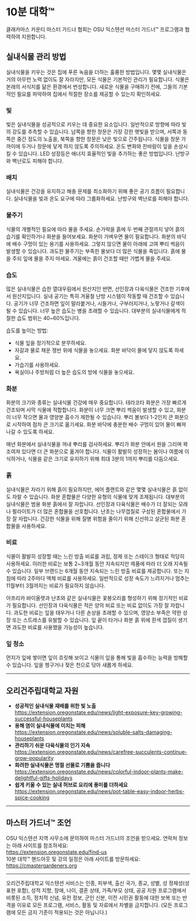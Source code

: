 # 10분 대학™

클래카마스 카운티 마스터 가드너 협회는 OSU 익스텐션 마스터 가드너™ 프로그램과 협력하여 지원합니다.

## 실내식물 관리 방법  
실내식물을 키우는 것은 집에 푸른 녹음을 더하는 훌륭한 방법입니다. 몇몇 실내식물은 거의 아무런 노력 없이도 잘 자라지만, 모든 식물은 기본적인 관리가 필요합니다. 식물은 본래의 서식지를 닮은 환경에서 번성합니다. 새로운 식물을 구매하기 전에, 그들의 기본적인 필요를 파악하여 집에서 적절한 장소를 제공할 수 있는지 확인하세요.

### 빛  
빛은 실내식물을 성공적으로 키우는 데 중요한 요소입니다. 일반적으로 방향에 따라 빛의 강도를 추측할 수 있습니다. 남쪽을 향한 창문은 가장 강한 햇빛을 받으며, 서쪽과 동쪽은 중간 정도의 노출을, 북쪽을 향한 창문은 낮은 빛으로 간주됩니다. 식물을 창문 가까이에 두거나 창문에 닿게 하지 않도록 주의하세요. 온도 변화와 찬바람이 잎을 손상시킬 수 있습니다. LED 성장등은 에너지 효율적인 빛을 추가하는 좋은 방법입니다. 난방구와 벽난로도 피해야 합니다.

### 배치  
실내식물은 건강을 유지하고 해충 문제를 최소화하기 위해 좋은 공기 흐름이 필요합니다. 실내식물을 빛과 온도 요구에 따라 그룹화하세요. 난방구와 벽난로를 피해야 합니다.

### 물주기  
식물의 개별적인 필요에 따라 물을 주세요. 손가락을 흙에 두 번째 관절까지 넣어 흙의 습기를 확인하거나 화분을 들어보세요. 화분이 가벼우면 물이 필요합니다. 화분의 바닥에 배수 구멍이 있는 용기를 사용하세요. 그렇지 않으면 물이 아래에 고여 뿌리 썩음이 발생할 수 있습니다. 과도한 물주기는 부족한 물보다 더 많은 식물을 죽입니다. 흙에 물을 주되 잎에 물을 주지 마세요. 겨울에는 흙이 건조할 때만 가볍게 물을 주세요.

### 습도  
많은 실내식물은 습한 열대우림에서 원산지인 반면, 선인장과 다육식물은 건조한 기후에서 원산지입니다. 실내 공기는 특히 겨울철 난방 시스템이 작동할 때 건조할 수 있습니다. 공기가 너무 건조하면 잎이 말라붙거나, 시들거나, 구부러지거나, 노랗거나 갈색이 될 수 있습니다. 너무 높은 습도는 병을 초래할 수 있습니다. 대부분의 실내식물에게 적절한 습도 범위는 40~60%입니다.

습도를 높이는 방법:
- 식물 잎을 정기적으로 분무하세요.
- 자갈과 물로 채운 쟁반 위에 식물을 놓으세요. 화분 바닥이 물에 닿지 않도록 하세요.
- 가습기를 사용하세요.
- 욕실이나 주방처럼 더 높은 습도의 방에 식물을 놓으세요.

### 화분  
화분의 크기와 종류는 실내식물 건강에 매우 중요합니다. 테라코타 화분은 가장 빠르게 건조되며 사막 식물에 적합합니다. 화분이 너무 크면 뿌리 썩음이 발생할 수 있고, 화분이 너무 작으면 물과 영양분 흡수가 제한될 수 있습니다. 뿌리 볼보다 1-2인치 큰 화분으로 시작하여 점차 큰 크기로 옮기세요. 화분 바닥에 충분한 배수 구멍이 있어 물이 빠져나갈 수 있도록 하세요.

매년 화분에서 실내식물을 꺼내 뿌리를 검사하세요. 뿌리가 화분 안에서 원을 그리며 꽉 조여져 있다면 더 큰 화분으로 옮겨야 합니다. 식물이 활발히 성장하는 봄이나 여름에 이식하거나, 식물을 같은 크기로 유지하기 위해 최대 3분의 1까지 뿌리를 다듬으세요.

### 흙  
실내식물은 자라기 위해 흙이 필요하지만, 에어 플랜트와 같은 몇몇 실내식물은 흙 없이도 자랄 수 있습니다. 화분 혼합물은 다양한 유형의 식물에 맞게 조제됩니다. 대부분의 실내식물은 범용 화분 흙에서 잘 자랍니다. 선인장과 다육식물은 배수가 더 잘되는 모래나 펄라이트가 더 많은 혼합물을 선호합니다. 난초는 나무껍질로 구성된 혼합물에서 가장 잘 자랍니다. 건강한 식물을 위해 질병 위험을 줄이기 위해 신선하고 살균된 화분 혼합물을 사용하세요.

### 비료  
식물이 활발히 성장할 때는 느린 방출 비료를 과립, 정제 또는 스테이크 형태로 적당히 사용하세요. 이러한 비료는 보통 2~3개월 동안 지속되지만 제품에 따라 더 오래 지속될 수 있습니다. 일부 브랜드는 6개월 동안 지속되는 느린 방출 비료를 제공합니다. 또는 지침에 따라 2주마다 액체 비료를 사용하세요. 일반적으로 성장 속도가 느려지거나 멈추는 11월부터 3월까지는 비료가 필요하지 않습니다.

아프리카 바이올렛과 난초와 같은 실내식물은 꽃봉오리를 형성하기 위해 정기적인 비료가 필요합니다. 선인장과 다육식물은 적은 양의 비료 또는 비료 없이도 가장 잘 자랍니다. 과도한 비료는 잎을 태우거나 다른 손상을 초래할 수 있으며, 영양소 부족은 약한 성장 또는 스트레스를 유발할 수 있습니다. 잎 끝이 타거나 화분 흙 위에 흰색 껍질이 생기면 과도한 비료를 사용했을 가능성이 높습니다.

### 잎 청소  
먼지가 잎에 쌓이면 잎이 흐릿해 보이고 식물이 잎을 통해 빛을 흡수하는 능력을 방해할 수 있습니다. 잎을 헹구거나 젖은 천으로 닦아 새롭게 하세요.

---

## 오리건주립대학교 자원  
- **성공적인 실내식물 재배를 위한 빛 노출**  
  https://extension.oregonstate.edu/news/light-exposure-key-growing-successful-houseplants  
- **용해 염이 실내식물에 미치는 피해**  
  https://extension.oregonstate.edu/news/soluble-salts-damaging-houseplants  
- **관리하기 쉬운 다육식물의 인기 지속**  
  https://extension.oregonstate.edu/news/carefree-succulents-continue-grow-popularity  
- **화려한 실내식물은 명절 선물로 기쁨을 줍니다**  
  https://extension.oregonstate.edu/news/colorful-indoor-plants-make-delightful-gifts-holidays  
- **쉽게 키울 수 있는 실내 허브로 요리에 풍미를 더하세요**  
  https://extension.oregonstate.edu/news/pot-table-easy-indoor-herbs-spice-cooking  

---

## 마스터 가드너™ 조언  
OSU 익스텐션 지역 사무소에 문의하여 마스터 가드너의 조언을 받으세요. 연락처 정보는 아래 사이트를 참조하세요:  
https://extension.oregonstate.edu/find-us  
10분 대학™ 핸드아웃 및 강의 일정은 아래 사이트를 방문하세요:  
https://cmastergardeners.org  

---

오리건주립대학교 익스텐션 서비스는 인종, 피부색, 출신 국가, 종교, 성별, 성 정체성(성 표현 포함), 성적 지향, 장애, 나이, 결혼 상태, 가족/부모 상태, 공공 지원 프로그램에서 비롯된 소득, 정치적 신념, 유전 정보, 군인 신분, 이전 시민권 활동에 대한 보복 또는 반격을 이유로 모든 프로그램, 서비스, 활동 및 자료에서 차별을 금지합니다. (모든 프로그램에 모든 금지 기준이 적용되는 것은 아닙니다.)